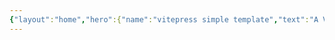 ```yaml
---
{"layout":"home","hero":{"name":"vitepress simple template","text":"A VitePress Site ","tagline":"My great project tagline","actions":[{},{}],"image":{"src":"","alt":"","width":"","height":""},"description":"","features":[],"head":[]},"features":[{},{},{}],"title":"index","description":"","navbar":true,"sideBar":true,"footer":false,"outline":2,"editLink":false,"lastUpdated":true,"aside":"left","custom":{}}
---
```



